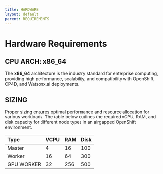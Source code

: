 ```yaml
---
title: HARDWARE
layout: default
parent: REQUIREMENTS
---
```


# Hardware Requirements

## CPU ARCH: x86_64  
The **x86_64** architecture is the industry standard for enterprise computing, providing high performance, scalability, and compatibility with OpenShift, CP4D, and Watsonx.ai deployments.

## SIZING  
Proper sizing ensures optimal performance and resource allocation for various workloads. The table below outlines the required vCPU, RAM, and disk capacity for different node types in an airgapped OpenShift environment.  

| Type       | VCPU | RAM | Disk |
|:-------------|:------------------|:------|:------|         
| Master      | 4 | 16  | 100  |
| Worker      | 16 | 64  | 300  |
| GPU WORKER  | 32 | 256 | 500  |
